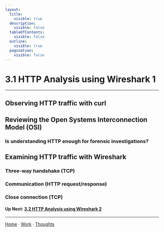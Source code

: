 ```yaml
---
layout:
  title:
    visible: true
  description:
    visible: false
  tableOfContents:
    visible: false
  outline:
    visible: true
  pagination:
    visible: false
---
```


# 3.1 HTTP Analysis using Wireshark 1

***

## Observing HTTP traffic with curl

## Reviewing the Open Systems Interconnection Model (OSI)

### Is understanding HTTP enough for forensic investigations?

## Examining HTTP traffic with Wireshark

### Three-way handshake (TCP) 

### Communication (HTTP request/response)

### Close connection (TCP) 

#### Up Next: [3.2 HTTP Analysis using Wireshark 2](3.2-http-analysis-using-wireshark-2.md)

***

[Home](https://app.gitbook.com/o/0kO27okC5uVB9ALX3rho/s/036xtfEIzcEdGegONXWM/) ⋅ [Work](https://app.gitbook.com/o/0kO27okC5uVB9ALX3rho/s/WaFS755Q4sf02CxLcghQ/) ⋅ [Thoughts](https://app.gitbook.com/o/0kO27okC5uVB9ALX3rho/s/s4QQPMntQ25hmJToKSOu/)
